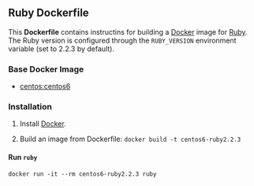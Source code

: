 ## Ruby Dockerfile


This **Dockerfile** contains instructins for building a [Docker](https://www.docker.com/) image for [Ruby](https://www.ruby-lang.org/). The Ruby version is configured through the `RUBY_VERSION` environment variable (set to 2.2.3 by default).


### Base Docker Image

* [centos:centos6](https://hub.docker.com/_/centos/)


### Installation

1. Install [Docker](https://www.docker.com/).

2. Build an image from Dockerfile: `docker build -t centos6-ruby2.2.3`


#### Run `ruby`

    docker run -it --rm centos6-ruby2.2.3 ruby
